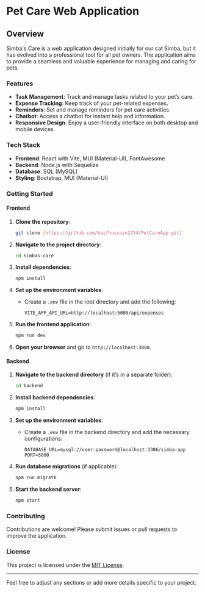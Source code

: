 # Pet Care Web Application

## Overview

Simba's Care is a web application designed initially for our cat Simba, but it has evolved into a professional tool for all pet owners. The application aims to provide a seamless and valuable experience for managing and caring for pets. 

### Features
- **Task Management**: Track and manage tasks related to your pet’s care.
- **Expense Tracking**: Keep track of your pet-related expenses.
- **Reminders**: Set and manage reminders for pet care activities.
- **Chatbot**: Access a chatbot for instant help and information.
- **Responsive Design**: Enjoy a user-friendly interface on both desktop and mobile devices.

### Tech Stack
- **Frontend**: React with Vite, MUI (Material-UI), FontAwesome
- **Backend**: Node.js with Sequelize
- **Database**: SQL (MySQL)
- **Styling**: Bootstrap, MUI (Material-UI)

### Getting Started

#### Frontend

1. **Clone the repository**:
   ```bash
   git clone [https://github.com/kaifhussain2754/PetCareApp.git]
   ```

2. **Navigate to the project directory**:
   ```bash
   cd simbas-care
   ```

3. **Install dependencies**:
   ```bash
   npm install
   ```

4. **Set up the environment variables**:
   - Create a `.env` file in the root directory and add the following:
     ```env
     VITE_APP_API_URL=http://localhost:5000/api/expenses
     ```

5. **Run the frontend application**:
   ```bash
   npm run dev
   ```

6. **Open your browser** and go to `http://localhost:3000`.

#### Backend

1. **Navigate to the backend directory** (if it’s in a separate folder):
   ```bash
   cd backend
   ```

2. **Install backend dependencies**:
   ```bash
   npm install
   ```

3. **Set up the environment variables**:
   - Create a `.env` file in the backend directory and add the necessary configurations:
     ```env
     DATABASE_URL=mysql://user:password@localhost:3306/simba-app
     PORT=5000
     ```

4. **Run database migrations** (if applicable):
   ```bash
   npm run migrate
   ```

5. **Start the backend server**:
   ```bash
   npm start
   ```

### Contributing

Contributions are welcome! Please submit issues or pull requests to improve the application.

### License

This project is licensed under the [MIT License](LICENSE).

---

Feel free to adjust any sections or add more details specific to your project.
```
